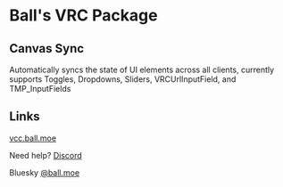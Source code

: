# Ball's VRC Package

## Canvas Sync

Automatically syncs the state of UI elements across all clients, currently supports Toggles, Dropdowns, Sliders, VRCUrlInputField, and TMP_InputFields

## Links
[vcc.ball.moe](https://vcc.ball.moe/)

Need help? [Discord](discord.ball.moe)

Bluesky [@ball.moe](https://bsky.app/profile/ball.moe)
